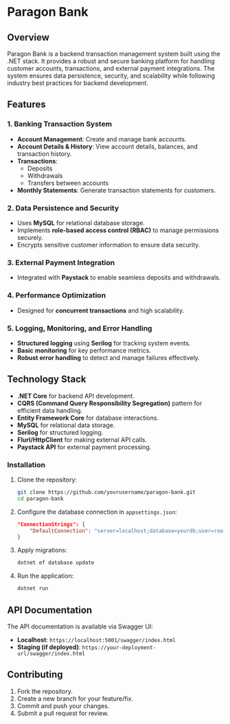 
# Paragon Bank

## Overview
Paragon Bank is a backend transaction management system built using the .NET stack. It provides a robust and secure banking platform for handling customer accounts, transactions, and external payment integrations. The system ensures data persistence, security, and scalability while following industry best practices for backend development.

## Features
### 1. Banking Transaction System
- **Account Management**: Create and manage bank accounts.
- **Account Details & History**: View account details, balances, and transaction history.
- **Transactions**:
  - Deposits
  - Withdrawals
  - Transfers between accounts
- **Monthly Statements**: Generate transaction statements for customers.

### 2. Data Persistence and Security
- Uses **MySQL** for relational database storage.
- Implements **role-based access control (RBAC)** to manage permissions securely.
- Encrypts sensitive customer information to ensure data security.

### 3. External Payment Integration
- Integrated with **Paystack** to enable seamless deposits and withdrawals.

### 4. Performance Optimization
- Designed for **concurrent transactions** and high scalability.

### 5. Logging, Monitoring, and Error Handling
- **Structured logging** using **Serilog** for tracking system events.
- **Basic monitoring** for key performance metrics.
- **Robust error handling** to detect and manage failures effectively.


## Technology Stack
- **.NET Core** for backend API development.
- **CQRS (Command Query Responsibility Segregation)** pattern for efficient data handling.
- **Entity Framework Core** for database interactions.
- **MySQL** for relational data storage.
- **Serilog** for structured logging.
- **Flurl/HttpClient** for making external API calls.
- **Paystack API** for external payment processing.


### Installation
1. Clone the repository:
   ```sh
   git clone https://github.com/yourusername/paragon-bank.git
   cd paragon-bank
   ```
2. Configure the database connection in `appsettings.json`:
   ```json
   "ConnectionStrings": {
       "DefaultConnection": "server=localhost;database=yourdb;user=root;password=yourpassword;"
   }
   ```
3. Apply migrations:
   ```sh
   dotnet ef database update
   ```
4. Run the application:
   ```sh
   dotnet run
   ```

## API Documentation
The API documentation is available via Swagger UI:
- **Localhost**: `https://localhost:5001/swagger/index.html`
- **Staging (if deployed)**: `https://your-deployment-url/swagger/index.html`


## Contributing
1. Fork the repository.
2. Create a new branch for your feature/fix.
3. Commit and push your changes.
4. Submit a pull request for review.

